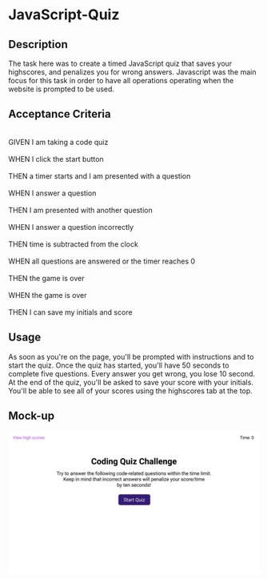 # JavaScript-Quiz

## Description 
The task here was to create a timed JavaScript quiz that saves your highscores, and penalizes you for wrong answers. Javascript was the main focus for this task in order to have all operations operating when the website is prompted to be used. 

## Acceptance Criteria
<br> GIVEN I am taking a code quiz <br>
<br> WHEN I click the start button <br>
<br> THEN a timer starts and I am presented with a question <br>
<br> WHEN I answer a question <br>
<br> THEN I am presented with another question <br>
<br> WHEN I answer a question incorrectly <br>
<br> THEN time is subtracted from the clock <br>
<br> WHEN all questions are answered or the timer reaches 0 <br>
<br> THEN the game is over <br>
<br> WHEN the game is over <br>
<br> THEN I can save my initials and score <br>

## Usage 
As soon as you're on the page, you'll be prompted with instructions and to start the quiz. Once the quiz has started, you'll have 50 seconds to complete five questions. Every answer you get wrong, you lose 10 second. At the end of the quiz, you'll be asked to save your score with your initials. You'll be able to see all of your scores using the highscores tab at the top.

## Mock-up
![CHEESE!](assets/04-web-apis-homework-demo.gif)